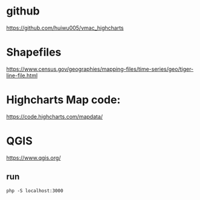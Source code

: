 # github
https://github.com/huiwu005/vmac_highcharts

# Shapefiles
https://www.census.gov/geographies/mapping-files/time-series/geo/tiger-line-file.html

# Highcharts Map code: 
https://code.highcharts.com/mapdata/

# QGIS
https://www.qgis.org/

## run
`php -S localhost:3000`

